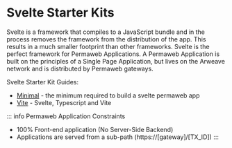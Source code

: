 # Svelte Starter Kits

Svelte is a framework that compiles to a JavaScript bundle and in the process removes the framework from the distribution of the app. This results in a much smaller footprint than other frameworks. Svelte is the perfect framework for Permaweb Applications. A Permaweb Application is built on the principles of a Single Page Application, but lives on the Arweave network and is distributed by Permaweb gateways.

Svelte Starter Kit Guides:

* [Minimal](./minimal.md) - the minimum required to build a svelte permaweb app
* [Vite](./vite.md) - Svelte, Typescript and Vite

::: info Permaweb Application Constraints
* 100% Front-end application (No Server-Side Backend)
* Applications are served from a sub-path (https://[gateway]/[TX_ID])
:::
